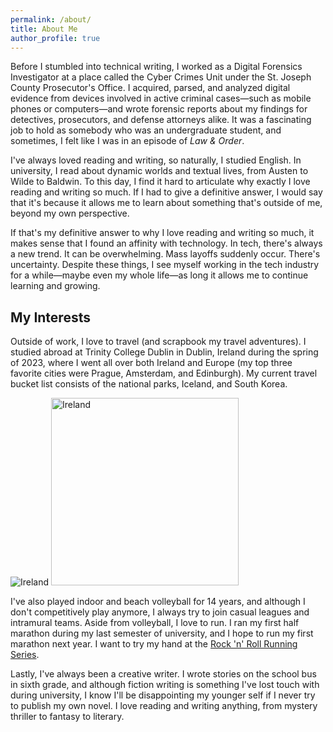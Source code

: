 ```yaml
---
permalink: /about/
title: About Me
author_profile: true
---
```


Before I stumbled into technical writing, I worked as a Digital Forensics Investigator at a place called the Cyber Crimes Unit under the St. Joseph County Prosecutor's Office. I acquired, parsed, and analyzed digital evidence from devices involved in active criminal cases—such as mobile phones or computers—and wrote forensic reports about my findings for detectives, prosecutors, and defense attorneys alike. It was a fascinating job to hold as somebody who was an undergraduate student, and sometimes, I felt like I was in an episode of *Law & Order*.

I've always loved reading and writing, so naturally, I studied English. In university, I read about dynamic worlds and textual lives, from Austen to Wilde to Baldwin. To this day, I find it hard to articulate why exactly I love reading and writing so much. If I had to give a definitive answer, I would say that it's because it allows me to learn about something that's outside of me, beyond my own perspective. 

If that's my definitive answer to why I love reading and writing so much, it makes sense that I found an affinity with technology. In tech, there's always a new trend. It can be overwhelming. Mass layoffs suddenly occur. There's uncertainty. Despite these things, I see myself working in the tech industry for a while—maybe even my whole life—as long it allows me to continue learning and growing. 

## My Interests
Outside of work, I love to travel (and scrapbook my travel adventures). I studied abroad at Trinity College Dublin in Dublin, Ireland during the spring of 2023, where I went all over both Ireland and Europe (my top three favorite cities were Prague, Amsterdam, and Edinburgh). My current travel bucket list consists of the national parks, Iceland, and South Korea.

![Ireland](https://github.com/katherine-holtz/katherine-holtz.github.io/blob/deb5926e4c3ebc1bdc523bdd78dec8fe9f02d7d7/images/ireland.jpg)
<img src="https://github.com/katherine-holtz/katherine-holtz.github.io/raw/deb5926e4c3ebc1bdc523bdd78dec8fe9f02d7d7/images/ireland.jpg" alt="Ireland" width="300"/>

I've also played indoor and beach volleyball for 14 years, and although I don't competitively play anymore, I always try to join casual leagues and intramural teams. Aside from volleyball, I love to run. I ran my first half marathon during my last semester of university, and I hope to run my first marathon next year. I want to try my hand at the [Rock 'n' Roll Running Series](https://www.runrocknroll.com/).

Lastly, I've always been a creative writer. I wrote stories on the school bus in sixth grade, and although fiction writing is something I've lost touch with during university, I know I'll be disappointing my younger self if I never try to publish my own novel. I love reading and writing anything, from mystery thriller to fantasy to literary. 
